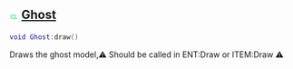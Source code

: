 ## ![client](.gitbook/assets/client.png) [Ghost](home/Ghost)



```lua
void Ghost:draw()
```

Draws the ghost model,⚠ Should be called in ENT:Draw or ITEM:Draw ⚠



